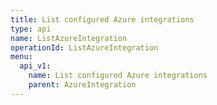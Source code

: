 ```yaml
---
title: List configured Azure integrations
type: api
name: ListAzureIntegration
operationId: ListAzureIntegration
menu:
  api_v1:
    name: List configured Azure integrations
    parent: AzureIntegration
---
```

